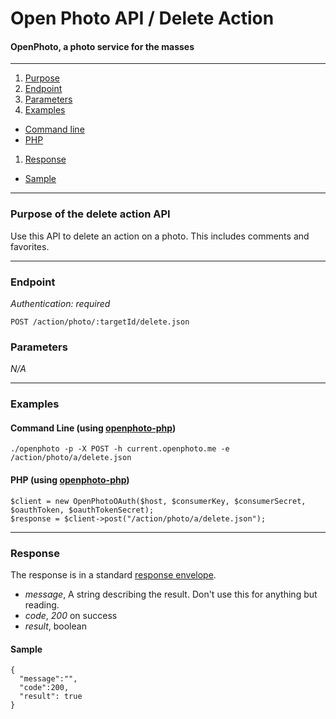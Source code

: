 Open Photo API / Delete Action
=======================
#### OpenPhoto, a photo service for the masses

----------------------------------------

1. [Purpose][purpose]
1. [Endpoint][endpoint]
1. [Parameters][parameters]
1. [Examples][examples]
  * [Command line][example-cli]
  * [PHP][example-php]
1. [Response][response]
  * [Sample][sample]

----------------------------------------

<a name="purpose"></a>
### Purpose of the delete action API

Use this API to delete an action on a photo. This includes comments and favorites.

----------------------------------------

<a name="endpoint"></a>
### Endpoint

_Authentication: required_

    POST /action/photo/:targetId/delete.json

<a name="parameters"></a>
### Parameters

_N/A_

----------------------------------------

<a name="examples"></a>
### Examples

<a name="example-cli"></a>
#### Command Line (using [openphoto-php][openphoto-php])

    ./openphoto -p -X POST -h current.openphoto.me -e /action/photo/a/delete.json

<a name="example-php"></a>
#### PHP (using [openphoto-php][openphoto-php])

    $client = new OpenPhotoOAuth($host, $consumerKey, $consumerSecret, $oauthToken, $oauthTokenSecret);
    $response = $client->post("/action/photo/a/delete.json");

----------------------------------------

<a name="response"></a>
### Response

The response is in a standard [response envelope][Envelope].

* _message_, A string describing the result. Don't use this for anything but reading.
* _code_, _200_ on success
* _result_, boolean

<a name="sample"></a>
#### Sample

    {
      "message":"",
      "code":200,
      "result": true
    }

[Envelope]: Envelope.markdown
[Action]: ../schemas/Action.markdown
[purpose]: #purpose
[endpoint]: #endpoint
[parameters]: #parameters
[examples]: #examples
[example-cli]: #example-cli
[example-php]: #example-php
[response]: #response
[sample]: #sample
[openphoto-php]: https://github.com/openphoto/openphoto-php
